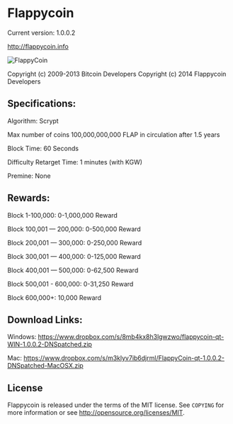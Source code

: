 Flappycoin 
================================

Current version: 1.0.0.2

http://flappycoin.info

![FlappyCoin](http://i.imgur.com/wclOei4.png)

Copyright (c) 2009-2013 Bitcoin Developers
Copyright (c) 2014 Flappycoin Developers

Specifications:
---------------
Algorithm: Scrypt

Max number of coins 100,000,000,000 FLAP in circulation after 1.5 years

Block Time: 60 Seconds

Difficulty Retarget Time: 1 minutes (with KGW)

Premine: None


Rewards:
---------------
Block 1-100,000: 0-1,000,000 Reward

Block 100,001 — 200,000: 0-500,000 Reward

Block 200,001 — 300,000: 0-250,000 Reward

Block 300,001 — 400,000: 0-125,000 Reward

Block 400,001 — 500,000: 0-62,500 Reward

Block 500,001 - 600,000: 0-31,250 Reward

Block 600,000+: 10,000 Reward


Download Links:
----------------
Windows: https://www.dropbox.com/s/8mb4kx8h3lgwzwo/flappycoin-qt-WIN-1.0.0.2-DNSpatched.zip

Mac: https://www.dropbox.com/s/m3klyv7ib6djrml/FlappyCoin-qt-1.0.0.2-DNSpatched-MacOSX.zip

License
-------

Flappycoin is released under the terms of the MIT license. See `COPYING` for more
information or see http://opensource.org/licenses/MIT.

